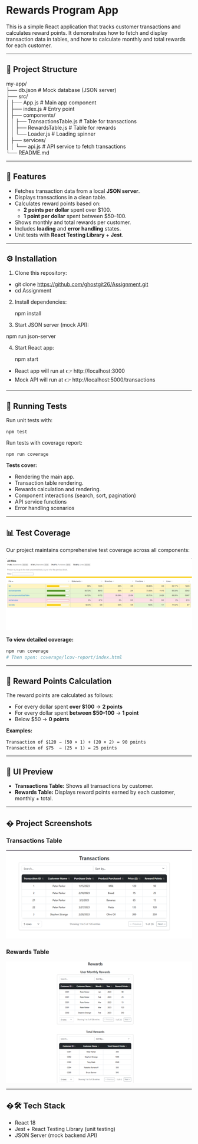 # Rewards Program App

This is a simple React application that tracks customer transactions and calculates reward points. It demonstrates how to fetch and display transaction data in tables, and how to calculate monthly and total rewards for each customer.

---

## 📂 Project Structure

my-app/  
├── db.json # Mock database (JSON server)  
├── src/  
│ ├── App.js # Main app component  
│ ├── index.js # Entry point  
│ ├── components/  
│ │ ├── TransactionsTable.js # Table for transactions  
│ │ ├── RewardsTable.js # Table for rewards  
│ │ └── Loader.js # Loading spinner  
│ ├── services/  
│ │ └── api.js # API service to fetch transactions  
└── README.md

---

## 🚀 Features

- Fetches transaction data from a local **JSON server**.
- Displays transactions in a clean table.
- Calculates reward points based on:
  - **2 points per dollar** spent over $100.
  - **1 point per dollar** spent between $50–100.
- Shows monthly and total rewards per customer.
- Includes **loading** and **error handling** states.
- Unit tests with **React Testing Library** + **Jest**.

---

## ⚙️ Installation

1. Clone this repository:

- git clone https://github.com/ghostgit26/Assignment.git
- cd Assignment

2. Install dependencies:

   npm install

3. Start JSON server (mock API):

npm run json-server

4. Start React app:

   npm start

- React app will run at 👉 http://localhost:3000
- Mock API will run at 👉 http://localhost:5000/transactions

---

## 🧪 Running Tests

Run unit tests with:

    npm test

Run tests with coverage report:

    npm run coverage

**Tests cover:**

- Rendering the main app.
- Transaction table rendering.
- Rewards calculation and rendering.
- Component interactions (search, sort, pagination)
- API service functions
- Error handling scenarios

---

## 📊 Test Coverage

Our project maintains comprehensive test coverage across all components:

![Test Coverage Report](public/images/coverage-report.png)

**To view detailed coverage:**

```bash
npm run coverage
# Then open: coverage/lcov-report/index.html
```

---

## 🧮 Reward Points Calculation

The reward points are calculated as follows:

- For every dollar spent **over $100** → **2 points**
- For every dollar spent **between $50–100** → **1 point**
- Below $50 → **0 points**

**Examples:**

    Transaction of $120 → (50 × 1) + (20 × 2) = 90 points
    Transaction of $75  → (25 × 1) = 25 points

---

## 📸 UI Preview

- **Transactions Table:** Shows all transactions by customer.
- **Rewards Table:** Displays reward points earned by each customer, monthly + total.

---

## � Project Screenshots

### Transactions Table

![Transactions Table](<public/images/table1%20(1).png>)

### Rewards Table

![Rewards Table](<public/images/table2%20(2).png>)

---

## �🛠️ Tech Stack

- React 18
- Jest + React Testing Library (unit testing)
- JSON Server (mock backend API)
